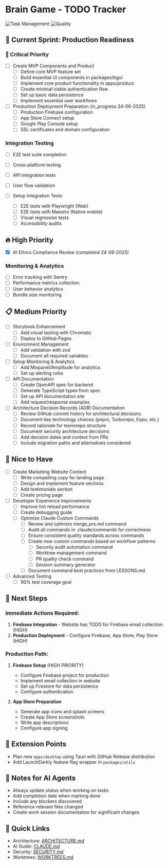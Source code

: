 # Brain Game - TODO Tracker

![Task Management](https://img.shields.io/badge/task%20management-active-brightgreen?style=flat-square&logo=todoist)
![Quality](https://img.shields.io/badge/quality-enterprise%20grade-gold?style=flat-square&logo=quality)

## 🎯 Current Sprint: Production Readiness

### 🚨 Critical Priority

- [ ] Create MVP Components and Product
  - [ ] Define core MVP feature set
  - [ ] Build essential UI components in packages/bgui
  - [ ] Implement core product functionality in apps/product
  - [ ] Create minimal viable authentication flow
  - [ ] Set up basic data persistence
  - [ ] Implement essential user workflows

- [ ] Production Deployment Preparation (in_progress 24-06-2025)
  - [ ] Production Firebase configuration
  - [ ] App Store Connect setup
  - [ ] Google Play Console setup
  - [ ] SSL certificates and domain configuration

### Integration Testing
- [ ] E2E test suite completion
- [ ] Cross-platform testing
- [ ] API integration tests
- [ ] User flow validation

- [ ] Setup Integration Tests
  - [ ] E2E tests with Playwright (Web)
  - [ ] E2E tests with Maestro (Native mobile)
  - [ ] Visual regression tests
  - [ ] Accessibility audits

## 🔥 High Priority

- [x] AI Ethics Compliance Review *(completed 24-06-2025)*

### Monitoring & Analytics
- [ ] Error tracking with Sentry
- [ ] Performance metrics collection
- [ ] User behavior analytics
- [ ] Bundle size monitoring

## 📋 Medium Priority

- [ ] Storybook Enhancement
  - [ ] Add visual testing with Chromatic
  - [ ] Deploy to GitHub Pages

- [ ] Environment Management
  - [ ] Add validation with zod
  - [ ] Document all required variables

- [ ] Setup Monitoring & Analytics <!-- in_progress -->
  - [ ] Add Mixpanel/Amplitude for analytics <!-- in_progress -->
  - [ ] Set up alerting rules

- [ ] API Documentation
  - [ ] Create OpenAPI spec for backend
  - [ ] Generate TypeScript types from spec
  - [ ] Set up API documentation site
  - [ ] Add request/response examples

- [ ] Architecture Decision Records (ADR) Documentation
  - [ ] Review GitHub commit history for architectural decisions
  - [ ] Document key technology choices (pnpm, Turborepo, Expo, etc.)
  - [ ] Record rationale for monorepo structure
  - [ ] Document security architecture decisions
  - [ ] Add decision dates and context from PRs
  - [ ] Include migration paths and alternatives considered

## 🎨 Nice to Have

- [ ] Create Marketing Website Content
  - [ ] Write compelling copy for landing page
  - [ ] Design and implement feature sections
  - [ ] Add testimonials section
  - [ ] Create pricing page

- [ ] Developer Experience Improvements
  - [ ] Improve hot reload performance
  - [ ] Create debugging guide
  - [ ] Optimize Claude Custom Commands
    - [ ] Review and optimize merge_prs.md command
    - [ ] Audit all commands in .claude/commands for correctness
    - [ ] Ensure consistent quality standards across commands
    - [ ] Create new custom commands based on workflow patterns:
      - [ ] Security audit automation command
      - [ ] Worktree management command
      - [ ] PR quality check command
      - [ ] Session summary generator
    - [ ] Document command best practices from LESSONS.md

- [ ] Advanced Testing
  - [ ] 90% test coverage goal

## 🚀 Next Steps

### Immediate Actions Required:
1. **Firebase Integration** - Website has TODO for Firebase email collection (HIGH)
2. **Production Deployment** - Configure Firebase, App Store, Play Store (HIGH)

### Production Path:
1. **Firebase Setup** (HIGH PRIORITY)
   - Configure Firebase project for production
   - Implement email collection in website
   - Set up Firestore for data persistence
   - Configure authentication

2. **App Store Preparation**
   - Generate app icons and splash screens
   - Create App Store screenshots
   - Write app descriptions
   - Configure app signing


## 🔌 Extension Points
- Plan new `apps/desktop` using Tauri with GitHub Release distribution
- Add LaunchDarkly feature flag wrapper in `packages/utils`

## 📝 Notes for AI Agents
- Always update status when working on tasks
- Add completion date when marking done
- Include any blockers discovered
- Reference relevant files changed
- Create work session documentation for significant changes

## 🔗 Quick Links
- Architecture: [ARCHITECTURE.md](./docs/ARCHITECTURE.md)
- AI Guide: [CLAUDE.md](./docs/CLAUDE.md)
- Security: [SECURITY.md](./.github/SECURITY.md)
- Worktrees: [WORKTREES.md](./docs/WORKTREES.md)